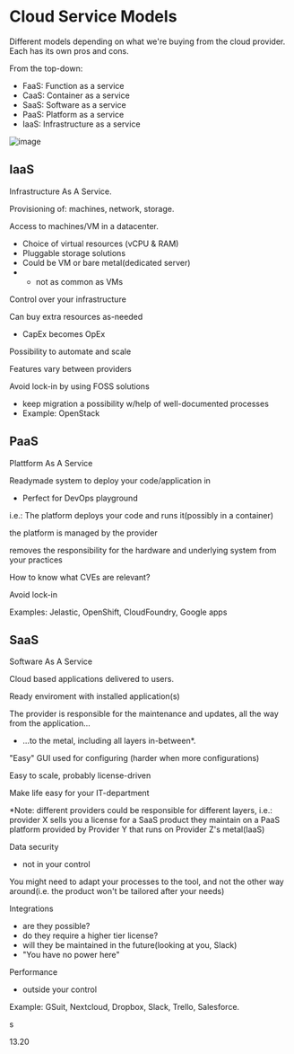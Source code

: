 # Cloud Service Models

Different models depending on what we're buying from the cloud provider. Each has its own pros and cons.

From the top-down:
- FaaS: Function as a service
- CaaS: Container as a service
- SaaS: Software as a service
- PaaS: Platform as a service
- IaaS: Infrastructure as a service

![image](https://github.com/user-attachments/assets/0141b1b7-3398-4a50-9586-0c37901319da)

## IaaS

Infrastructure As A Service.

Provisioning of: machines, network, storage.

Access to machines/VM in a datacenter.
- Choice of virtual resources (vCPU & RAM)
- Pluggable storage solutions
- Could be VM or bare metal(dedicated server)
- - not as common as VMs

Control over your infrastructure

Can buy extra resources as-needed
- CapEx becomes OpEx
 
Possibility to automate and scale

Features vary between providers

Avoid lock-in by using FOSS solutions
- keep migration a possibility w/help of well-documented processes
- Example: OpenStack

## PaaS 

Plattform As A Service

Readymade system to deploy your code/application in
- Perfect for DevOps playground

i.e.: The platform deploys your code and runs it(possibly in a container)

the platform is managed by the provider

removes the responsibility for the hardware and underlying system from your practices

How to know what CVEs are relevant?

Avoid lock-in

Examples: Jelastic, OpenShift, CloudFoundry, Google apps

## SaaS

Software As A Service

Cloud based applications delivered to users.

Ready enviroment with installed application(s)

The provider is responsible for the maintenance and updates, all the way from the application...
- ...to the metal, including all layers in-between*.

"Easy" GUI used for configuring (harder when more configurations)

Easy to scale, probably license-driven

Make life easy for your IT-department

*Note: different providers could be responsible for different layers, i.e.: provider X sells you a license for a SaaS product they maintain on a PaaS platform provided by Provider Y that runs on Provider Z's metal(IaaS)

Data security
- not in your control

You might need to adapt your processes to the tool, and not the other way around(i.e. the product won't be tailored after your needs)

Integrations
- are they possible?
- do they require a higher tier license?
- will they be maintained in the future(looking at you, Slack)
- "You have no power here"

Performance
- outside your control

Example: GSuit, Nextcloud, Dropbox, Slack, Trello, Salesforce.


s















13.20
